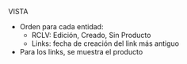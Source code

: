 VISTA
- Orden para cada entidad:
	- RCLV: Edición, Creado, Sin Producto
	- Links: fecha de creación del link más antiguo
- Para los links, se muestra el producto
